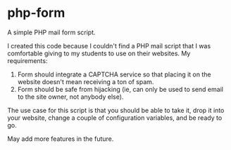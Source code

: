 # php-form
A simple PHP mail form script.

I created this code because I couldn't find a PHP mail script that I was comfortable giving to my students to use on their websites.  My requirements:

1. Form should integrate a CAPTCHA service so that placing it on the website doesn't mean receiving a ton of spam.
2. Form should be safe from hijacking (ie, can only be used to send email to the site owner, not anybody else).

The use case for this script is that you should be able to take it, drop it into your website, change a couple of configuration variables, and be ready to go.

May add more features in the future.
